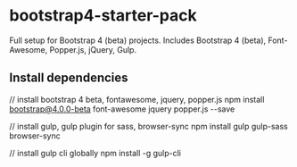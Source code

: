 # bootstrap4-starter-pack
Full setup for Bootstrap 4 (beta) projects. Includes Bootstrap 4 (beta), Font-Awesome, Popper.js, jQuery, Gulp.

## Install dependencies

// install bootstrap 4 beta, fontawesome, jquery, popper.js
npm install bootstrap@4.0.0-beta font-awesome jquery popper.js --save

// install gulp, gulp plugin for sass, browser-sync
npm install gulp gulp-sass browser-sync

// install gulp cli globally
npm install -g gulp-cli
